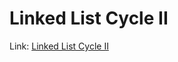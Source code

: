 # Linked List Cycle II
Link: [Linked List Cycle II](https://leetcode.com/problems/linked-list-cycle-ii/)
